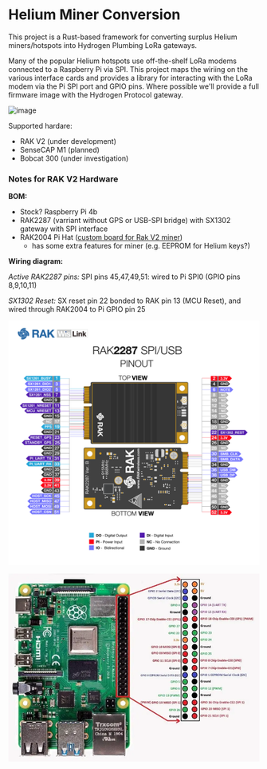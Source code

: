 # Helium Miner Conversion

This project is a Rust-based framework for converting surplus Helium miners/hotspots into Hydrogen Plumbing LoRa gateways.

Many of the popular Helium hotspots use off-the-shelf LoRa modems connected to a Raspberry Pi via SPI. This project maps the wiriing on the various interface cards and provides a library for interacting with the LoRa modem via the Pi SPI port and GPIO pins. Where possible we'll provide a full firmware image with the Hydrogen Protocol gateway.


![image](https://github.com/HydrogenPlumbing/nuclear-spallation/assets/43052/69d173b2-2068-4b09-9649-256a7d43f23d)


Supported hardare:
- RAK V2 (under development)
- SenseCAP M1 (planned)
- Bobcat 300 (under investigation)

### Notes for RAK V2 Hardware

**BOM:**

- Stock? Raspberry Pi 4b 
- RAK2287 (varriant without GPS or USB-SPI bridge) with SX1302 gateway with SPI interface
- RAK2004 Pi Hat ([custom board for Rak V2 miner](https://forum.rakwireless.com/t/pi-hats-rak2003-vs-rak2004/8257))
   - has some extra features for miner (e.g. EEPROM for Helium keys?)

**Wiring diagram:**

*Active RAK2287 pins:* SPI pins 45,47,49,51: wired to Pi SPI0 (GPIO pins 8,9,10,11)

*SX1302 Reset:* SX reset pin 22 bonded to RAK pin 13 (MCU Reset), and wired through RAK2004 to Pi GPIO pin 25

![Alt text](docs/image/rak2287_pinout.png)

![Alt text](docs/image/pi4_pinout.png)
